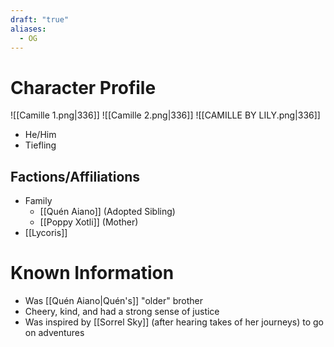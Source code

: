 ```yaml
---
draft: "true"
aliases:
  - OG
---
```

# Character Profile
![[Camille 1.png|336]] ![[Camille 2.png|336]]
![[CAMILLE BY LILY.png|336]]
- He/Him
- Tiefling

## Factions/Affiliations
- Family
	- [[Quén Aiano]] (Adopted Sibling)
	- [[Poppy Xotli]] (Mother)
- [[Lycoris]]
# Known Information
- Was [[Quén Aiano|Quén's]] "older" brother
- Cheery, kind, and had a strong sense of justice
- Was inspired by [[Sorrel Sky]] (after hearing takes of her journeys) to go on adventures
